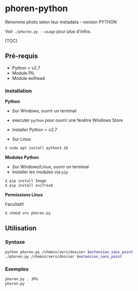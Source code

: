 # phoren-python

Renomme photo selon leur metadata - version PYTHON

Voir `./phoren.py --usage` pour plus d'infos.

[TOC]

## Pré-requis

- Python > v2.7
- Module PIL
- Module exifread

### Installation

**Python**

- Sur Windows, ouvrir un terminal
- executer `python` pour ouvrir une fenêtre Windows Store
- Installer Python > v2.7

- Sur Linux

```sh
$ sudo apt install python3.10
```

**Modules Python**

- Sur Windows/Linux, ouvrir un terminal
- Installer les modules via `pip`

```sh
$ pip install Image
$ pip install exifread
```

**Permissions Linux**

Facultatif. 

```sh
$ chmod u+x phoren.py
```

## Utilisation

### Syntaxe

```sh
python phoren.py /chemin/vers/dossier $extension_sans_point
./phoren.py /chemin/vers/dossier $extension_sans_point
```

### Exemples

```sh
phoren.py . JPG
phoren.py
```
